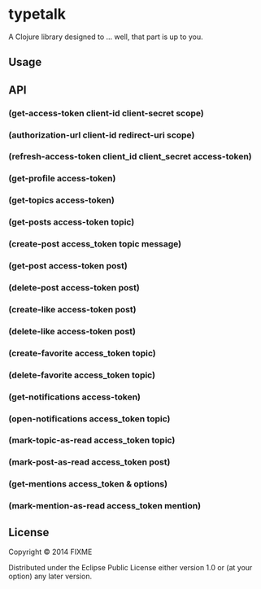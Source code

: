 # typetalk

A Clojure library designed to ... well, that part is up to you.

## Usage



## API

### (get-access-token client-id client-secret scope)

### (authorization-url client-id redirect-uri scope)

### (refresh-access-token client_id client_secret access-token)

### (get-profile access-token)

### (get-topics access-token)

### (get-posts access-token topic)

### (create-post access_token topic message)

### (get-post access-token post)

### (delete-post access-token post)

### (create-like access-token post)

### (delete-like access-token post)

### (create-favorite access_token topic)

### (delete-favorite access_token topic)

### (get-notifications access-token)

### (open-notifications access_token topic)

### (mark-topic-as-read access_token topic)

### (mark-post-as-read access_token post)

### (get-mentions access_token & options)

### (mark-mention-as-read access_token mention)

## License

Copyright © 2014 FIXME

Distributed under the Eclipse Public License either version 1.0 or (at
your option) any later version.
